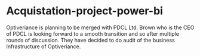 # Acquistation-project-power-bi
Optiveriance is planning to be merged with PDCL Ltd. Brown who is the CEO of PDCL is looking forward to a smooth transition and so after multiple rounds of discussion. They have decided to do audit of the business Infrastructure of Optiveriance.
